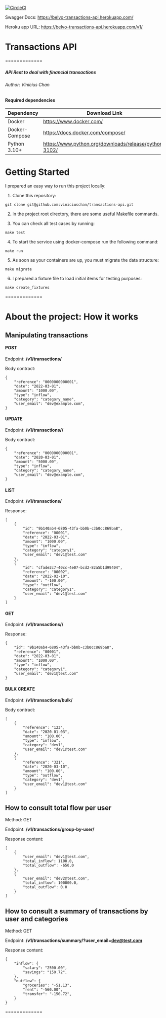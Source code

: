 [![CircleCI](https://circleci.com/gh/viniciuschan/transactions-api/tree/main.svg?style=svg&circle-token=d1bb25356a754041bf1e1c454930ebdb89d94134)](https://circleci.com/gh/viniciuschan/transactions-api/tree/main)

Swagger Docs: https://belvo-transactions-api.herokuapp.com/

Heroku app URL: https://belvo-transactions-api.herokuapp.com/v1/

# Transactions API
=============
##### API Rest to deal with financial transactions
###### Author: Vinícius Chan

#### Required dependencies

| Dependency | Download Link |
| ------ | ------ |
| Docker | https://www.docker.com/ |
| Docker-Compose | https://docs.docker.com/compose/ |
| Python 3.10+ | https://www.python.org/downloads/release/python-3102/ |

# Getting Started

I prepared an easy way to run this project locally:

1. Clone this repository:
```
git clone git@github.com:viniciuschan/transactions-api.git
```

2. In the project root directory, there are some useful Makefile commands.

3. You can check all test cases by running:
```
make test
```

4. To start the service using docker-compose run the following command:
```
make run
```

5. As soon as your containers are up, you must migrate the data structure:
```
make migrate
```

6. I prepared a fixture file to load initial items for testing purposes:
```
make create_fixtures
```


=============


# About the project: How it works

## Manipulating transactions
#### POST

Endpoint: **/v1/transactions/**

Body contract:
```
{
    "reference": "0000000000001",
    "date": "2022-03-01",
    "amount": "1000.00",
    "type": "inflow",
    "category": "category_name",
    "user_email": "dev@example.com",
}
```

#### UPDATE

Endpoint: **/v1/transactions/<uuid>/**

Body contract:
```
{
    "reference": "0000000000001",
    "date": "2020-03-01",
    "amount": "5000.00",
    "type": "inflow",
    "category": "category_name",
    "user_email": "dev@example.com",
}
```

#### LIST

Endpoint: **/v1/transactions/**

Response:
```
[
    {
        "id": "9b140ab4-6805-43fa-bb0b-c3b0cc869ba8",
        "reference": "00001",
        "date": "2022-03-01",
        "amount": "1000.00",
        "type": "inflow",
        "category": "category1",
        "user_email": "dev1@test.com"
    },
    {
        "id": "cfade2c7-40cc-4e07-bcd2-82a5b1d99404",
        "reference": "00002",
        "date": "2022-02-10",
        "amount": "-100.00",
        "type": "outflow",
        "category": "category1",
        "user_email": "dev1@test.com"
    }
]
```

#### GET

Endpoint: **/v1/transactions/<uuid>/**

Response:
```
{
    "id": "9b140ab4-6805-43fa-bb0b-c3b0cc869ba8",
    "reference": "00001",
    "date": "2022-03-01",
    "amount": "1000.00",
    "type": "inflow",
    "category": "category1",
    "user_email": "dev1@test.com"
}
```

#### BULK CREATE

Endpoint: **/v1/transactions/bulk/**

Body contract:
```
[
    {
        "reference": "123",
        "date": "2020-01-03",
        "amount": "100.00",
        "type": "inflow",
        "category": "dev1",
        "user_email": "dev1@test.com"
    },
    {
        "reference": "321",
        "date": "2020-03-10",
        "amount": "100.00",
        "type": "outflow",
        "category": "dev1",
        "user_email": "dev1@test.com"
    }
]
```

## How to consult total flow per user

Method: GET

Endpoint: **/v1/transactions/group-by-user/**

Response content:
```
[
    {
        "user_email": "dev1@test.com",
        "total_inflow": 1100.0,
        "total_outflow": -650.0
    },
    {
        "user_email": "dev2@test.com",
        "total_inflow": 100000.0,
        "total_outflow": 0.0
    }
]
```

## How to consult a summary of transactions by user and categories

Method: GET

Endpoint: **/v1/transactions/summary/?user_email=dev@test.com**

Response content:
```
{
    "inflow": {
        "salary": "2500.00",
        "savings": "150.72",
    },
    "outflow": {
        "groceries": "-51.13",
        "rent": "-560.00",
        "transfer": "-150.72",
    }
}
```

=============
